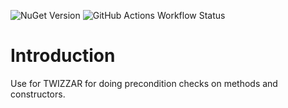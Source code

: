 ![NuGet Version](https://img.shields.io/nuget/v/ViCommon.EnsureHelper)
![GitHub Actions Workflow Status](https://img.shields.io/github/actions/workflow/status/Twizzar/ViCommon.EnsureHelper/ci.yml)


# Introduction

Use for TWIZZAR for doing precondition checks on methods and constructors.
